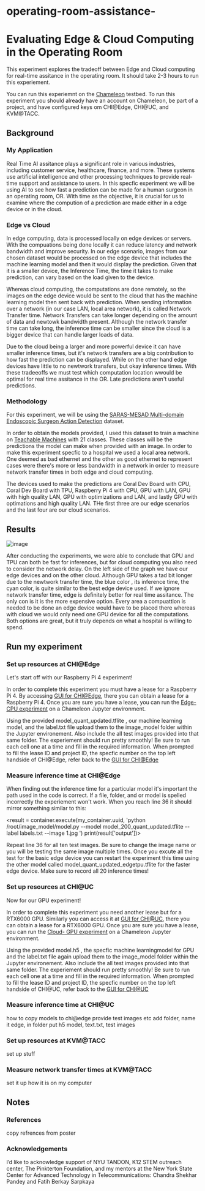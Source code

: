 # operating-room-assistance-

# Evaluating Edge & Cloud Computing in the Operating Room

This experiment explores the tradeoff between Edge and Cloud computing for real-time assitance in the operating room.
It should take 2-3 hours to run this experiement.

You can run this experiemnt on the [Chameleon](https://chameleoncloud.org/) testbed. To run this experiment you should already have an account on Chameleon, be part of a project, and have configured keys om CHI@Edge, CHI@UC, and KVM@TACC.

## Background

### My Application 

Real Time AI assitance plays a significant role in various industries, including customer service, healthcare, finance, and more. These systems use artificial intelligence and other processing techniques to provide real-time support and assistance to users. In this specfic experiment we will be using AI to see how fast a prediction can be made for a human surgeon in an operating room, OR. With time as the objective, it is crucial for us to examine where the compution of a prediction are made either in a edge device or in the cloud.

### Edge vs Cloud

In edge computing, data is processed locally on edge devices or servers. With the compuations being done locally it can reduce latency and network bandwidth and improve security. In our edge scenario, images from our chosen dataset would be processed on the edge device that includes the machine learning model and then it would display the prediction. Given that it is a smaller device, the Inference Time, the time it takes to make prediction, can vary based on the load given to the device.

Whereas cloud computing, the computations are done remotely, so the images on the edge device would be sent to the cloud that has the machine learning model then sent back with prediction. When sending information over a network (in our case LAN, local area network), it is called Network Transfer time. Network Transfers can take longer depending on the amount of data and newtowk bandwidth present. Although the network transfer time can take long, the inference time can be smaller since the cloud is a bigger device that can handle larger loads of data.

Due to the cloud being a larger and more powerful device it can have smaller inference times, but it's network transfers are a big contribution to how fast the prediction can be displayed. While on the other hand edge devices have little to no newtwork transfers, but okay inference times. With these tradeeoffs we must test which computation location wwould be optimal for real time assitance in the OR. Late predictions aren't useful predictions.

### Methodology

For this experiment, we will be using the [SARAS-MESAD Multi-domain Endoscopic Surgeon Action Detection](https://saras-mesad.grand-challenge.org/) dataset.

In order to obtain the models provided, I used this dataset to train a machine on [Teachable Machines](https://teachablemachine.withgoogle.com/) with 21 classes. These classes will be the predictions the model can make when provided with an image. In order to make this experiment specfic to a hospital we used a local area network. One deemed as bad ethernet and the other as good ethernet to represent cases were there's more or less bandwidth in a network in order to measure network transfer times in both edge and cloud computing.

The devices used to make the predictions are Coral Dev Board with CPU, Coral Dev Board with TPU, Raspberry Pi 4 with CPU, GPU with LAN, GPU with high quality LAN, GPU with optimizations and LAN, and lastly GPU with optimations and high quality LAN. THe first three are our edge scenarios and the last four are our cloud scenarios.

## Results

![image](https://github.com/nanakordie4/operating-room-assistance-/assets/141275613/72f2efca-b47a-42f7-8913-8c766810e2a5)

After conducting the experiments, we were able to conclude that GPU and TPU can both be fast for inferences, but for cloud computing you also need to consider the network delay. On the left side of the graph we have our edge devices and on the other cloud. Although GPU takes a tad bit longer due to the newtwork transfer time, the blue color , its inference time, the cyan color, is quite similar to the best edge device used. If we ignore network transfer time, edge is definitely better for real time assitance. The only con is it is the more expensive option. Every area a compuattion is needed to be done an edge device would have to be placed there whereas with cloud we would only need one GPU device for all the computations. Both options are great, but it truly depends on what a hospital is willing to spend. 


## Run my experiment

### Set up resources at CHI@Edge

Let's start off with our Raspberry Pi 4 experiment!

In order to complete this experiment you must have a lease for a Raspberry Pi 4. By accessing [GUI for CHI@Edge](https://chi.edge.chameleoncloud.org/project/container/containers), there you can obtain a lease for a Raspberry Pi 4. Once you are sure you have a lease, you can run the [Edge- CPU experiment](https://github.com/teaching-on-testbeds/edge-cpu-inference/) on a Chameleon Jupyter environment. 

Using the provided model_quant_updated.tflite , our machine learning model, and the label.txt file upload them to the image_model folder within the Jupyter environement. Also include the all test images provided into that same folder. The experiement should run pretty smoothly! Be sure to run each cell one at a time and fill in the required information. When prompted to fill the lease ID and project ID, the specfic number on the top left handside of CHI@Edge, refer back to the [GUI for CHI@Edge](https://chi.edge.chameleoncloud.org/project/container/containers)

### Measure inference time at CHI@Edge

When finding out the inference time for a particular model it's important the path used in the code is correct. If a file, folder, and or model is spelled incorrectly the experiement won't work. When you reach line 36 it should mirror something similar to this:

<result = container.execute(my_container.uuid, 'python /root/image_model/model.py --model model_200_quant_updated.tflite --label labels.txt --image 1.jpg ')
print(result['output'])>

Repeat line 36 for all ten test images. Be sure to change the image name or you will be testing the same image multiple times. Once you excute all the test for the basic edge device you can restart the experiment this time using the other model called model_quant_updated_edgetpu.tflite for the faster edge device. Make sure to record all 20 inference times! 


### Set up resources at CHI@UC
Now for our GPU experiment!

In order to complete this experiment you need another lease but for a RTX6000 GPU. Similarly you can access it at [GUI for CHI@UC](https://chi.uc.chameleoncloud.org/project/leases/), there you can obtain a lease for a RTX6000 GPU. Once you are sure you have a lease, you can run the [Cloud- GPU experiment](https://github.com/teaching-on-testbeds/cloud-gpu-inference) on a Chameleon Jupyter environment. 

Using the provided model.h5 , the specfic machine learningmodel for GPU  and the label.txt file again upload them to the image_model folder within the Jupyter environement. Also include the all test images provided into that same folder. The experiement should run pretty smoothly! Be sure to run each cell one at a time and fill in the required information. When prompted to fill the lease ID and project ID, the specfic number on the top left handside of CHI@UC, refer back to the [GUI for CHI@UC](https://github.com/teaching-on-testbeds/cloud-gpu-inference)

### Measure inference time at CHI@UC
how to copy models to chi@edge provide test images etc
add folder, name it edge, in folder put h5 model, text.txt, test images

### Set up resources at KVM@TACC
set up stuff
### Measure network transfer times at KVM@TACC
set it up how it is on my computer

## Notes

### References
copy refrences from poster

### Acknowledgements
I’d like to acknowledge support of NYU TANDON, K12 STEM outreach center, The Pinkterton Foundation, and my mentors at the New York State Center for Advanced Technology in Telecommunications: Chandra Shekhar Pandey and Fatih Berkay Sarpkaya

















